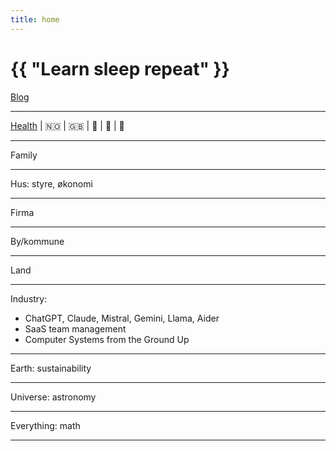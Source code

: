 ```yaml
---
title: home
---
```

# {{ "Learn sleep repeat" }}

[Blog](/pages/blog.html)

---

[Health](/2024/07/11/yoga.html)
 | 
🇳🇴
 | 
🇬🇧 
 | 
 🎸
 | 
🎵 
 | 
🎹

---

Family

---

Hus: styre, økonomi

---

Firma

---

By/kommune

---

Land

---

Industry:
 * ChatGPT, Claude, Mistral, Gemini, Llama, Aider
 * SaaS team management
 * Computer Systems from the Ground Up

---

Earth: sustainability

---

Universe: astronomy

---

Everything: math 

---


